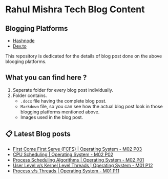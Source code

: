 # Rahul Mishra Tech Blog Content

## Blogging Platforms
- [Hashnode](https://programmingport.hashnode.dev/)
- [Dev.to](https://dev.to/rahulmishra05)

This repository is dedicated for the details of blog post done on the above blooging platforms.

## What you can find here ?
1. Seperate folder for every blog post individually.
2. Folder contains.
    - `.docx` file having the complete blog post.
    - `Markdown` file, so you can see how the actual blog post look in those blogging platforms mentioned above.
    - Images used in the blog post.

## 📋 Latest Blog posts
<!-- BLOG-POST-LIST:START -->
- [First Come First Serve (FCFS) | Operating System - M02 P03](https://dev.to/rahulmishra05/first-come-first-serve-fcfs-operating-system-m02-p03-46ak)
- [CPU Scheduling | Operating System - M02 P02](https://dev.to/rahulmishra05/cpu-scheduling-operating-system-m02-p02-2e4d)
- [Process Scheduling Algorithms | Operating System - M02 P01](https://dev.to/rahulmishra05/process-scheduling-algorithms-operating-system-m02-p01-502l)
- [User Level v/s Kernel Level Threads | Operating System - M01 P12](https://dev.to/rahulmishra05/user-level-v-s-kernel-level-threads-operating-system-m01-p12-4eb7)
- [Process v/s Threads | Operating System - M01 P11](https://dev.to/rahulmishra05/process-v-s-threads-operating-system-m01-p11-35od)
<!-- BLOG-POST-LIST:END -->

